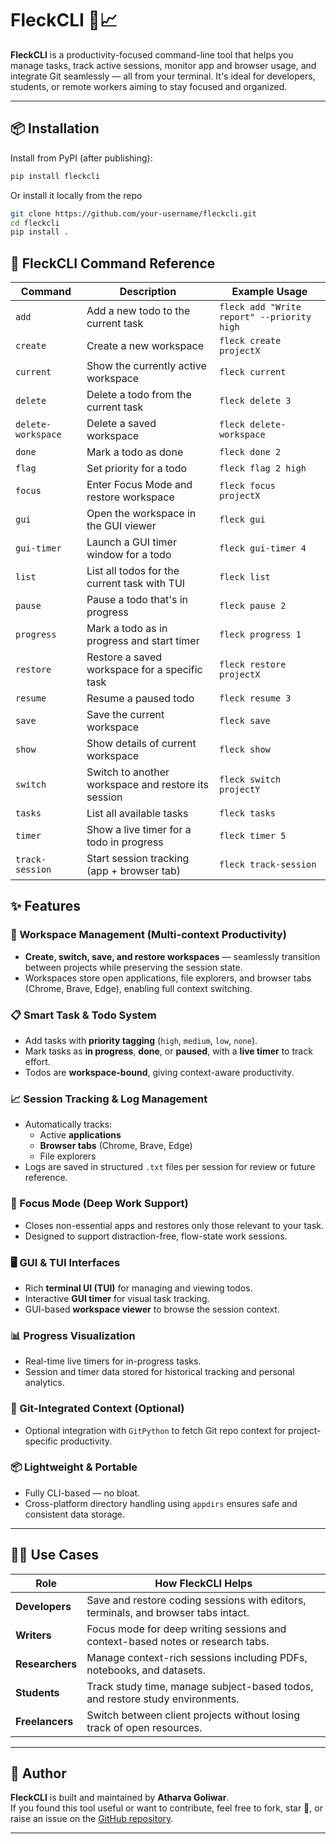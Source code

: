 # FleckCLI 🧠📈

**FleckCLI** is a productivity-focused command-line tool that helps you manage tasks, track active sessions, monitor app and browser usage, and integrate Git seamlessly — all from your terminal. It's ideal for developers, students, or remote workers aiming to stay focused and organized.

---

## 📦 Installation

Install from PyPI (after publishing):

```bash
pip install fleckcli
```

Or install it locally from the repo

```bash
git clone https://github.com/your-username/fleckcli.git
cd fleckcli
pip install .
```

## 🧾 FleckCLI Command Reference

| Command            | Description                                         | Example Usage                              |
| ------------------ | --------------------------------------------------- | ------------------------------------------ |
| `add`              | Add a new todo to the current task                  | `fleck add "Write report" --priority high` |
| `create`           | Create a new workspace                              | `fleck create projectX`                    |
| `current`          | Show the currently active workspace                 | `fleck current`                            |
| `delete`           | Delete a todo from the current task                 | `fleck delete 3`                           |
| `delete-workspace` | Delete a saved workspace                            | `fleck delete-workspace`                   |
| `done`             | Mark a todo as done                                 | `fleck done 2`                             |
| `flag`             | Set priority for a todo                             | `fleck flag 2 high`                        |
| `focus`            | Enter Focus Mode and restore workspace              | `fleck focus projectX`                     |
| `gui`              | Open the workspace in the GUI viewer                | `fleck gui`                                |
| `gui-timer`        | Launch a GUI timer window for a todo                | `fleck gui-timer 4`                        |
| `list`             | List all todos for the current task with TUI        | `fleck list`                               |
| `pause`            | Pause a todo that's in progress                     | `fleck pause 2`                            |
| `progress`         | Mark a todo as in progress and start timer          | `fleck progress 1`                         |
| `restore`          | Restore a saved workspace for a specific task       | `fleck restore projectX`                   |
| `resume`           | Resume a paused todo                                | `fleck resume 3`                           |
| `save`             | Save the current workspace                          | `fleck save`                               |
| `show`             | Show details of current workspace                   | `fleck show`                               |
| `switch`           | Switch to another workspace and restore its session | `fleck switch projectY`                    |
| `tasks`            | List all available tasks                            | `fleck tasks`                              |
| `timer`            | Show a live timer for a todo in progress            | `fleck timer 5`                            |
| `track-session`    | Start session tracking (app + browser tab)          | `fleck track-session`                      |

## ✨ Features

### 🔄 Workspace Management (Multi-context Productivity)

- **Create, switch, save, and restore workspaces** — seamlessly transition between projects while preserving the session state.
- Workspaces store open applications, file explorers, and browser tabs (Chrome, Brave, Edge), enabling full context switching.

### 📋 Smart Task & Todo System

- Add tasks with **priority tagging** (`high`, `medium`, `low`, `none`).
- Mark tasks as **in progress**, **done**, or **paused**, with a **live timer** to track effort.
- Todos are **workspace-bound**, giving context-aware productivity.

### 📈 Session Tracking & Log Management

- Automatically tracks:
  - Active **applications**
  - **Browser tabs** (Chrome, Brave, Edge)
  - File explorers
- Logs are saved in structured `.txt` files per session for review or future reference.

### 🧠 Focus Mode (Deep Work Support)

- Closes non-essential apps and restores only those relevant to your task.
- Designed to support distraction-free, flow-state work sessions.

### 🖥️ GUI & TUI Interfaces

- Rich **terminal UI (TUI)** for managing and viewing todos.
- Interactive **GUI timer** for visual task tracking.
- GUI-based **workspace viewer** to browse the session context.

### 📊 Progress Visualization

- Real-time live timers for in-progress tasks.
- Session and timer data stored for historical tracking and personal analytics.

### 🔐 Git-Integrated Context (Optional)

- Optional integration with `GitPython` to fetch Git repo context for project-specific productivity.

### 📦 Lightweight & Portable

- Fully CLI-based — no bloat.
- Cross-platform directory handling using `appdirs` ensures safe and consistent data storage.

---

## 🧑‍💻 Use Cases

| Role            | How FleckCLI Helps                                                                 |
| --------------- | ---------------------------------------------------------------------------------- |
| **Developers**  | Save and restore coding sessions with editors, terminals, and browser tabs intact. |
| **Writers**     | Focus mode for deep writing sessions and context-based notes or research tabs.     |
| **Researchers** | Manage context-rich sessions including PDFs, notebooks, and datasets.              |
| **Students**    | Track study time, manage subject-based todos, and restore study environments.      |
| **Freelancers** | Switch between client projects without losing track of open resources.             |

---

## 👤 Author

**FleckCLI** is built and maintained by **Atharva Goliwar**.  
If you found this tool useful or want to contribute, feel free to fork, star 🌟, or raise an issue on the [GitHub repository](https://github.com/AtharvaGoliwar/FleckCLI).

---
